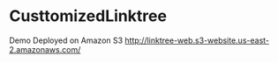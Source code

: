# CusttomizedLinktree
Demo Deployed on Amazon S3
http://linktree-web.s3-website.us-east-2.amazonaws.com/
